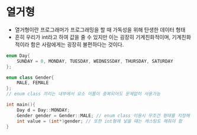 # 열거형
- 열거형이란 프로그래머가 프로그래밍을 할 때 가독성을 위해 탄생한 데이터 형태
- 흔히 우리가 int라고 하여 값을 줄 수 있지만 이는 굉장히 기계친화적이며, 기계친화적이라 함은 사람에게는 굉장히 불편하다는 것이다.

```cpp
enum Day{
    SUNDAY = 0, MONDAY, TUESDAY, WEDNESSDAY, THURSDAY, SATURDAY
};

enum class Gender{
    MALE, FEMALE
};
// enum class 끼리는 내부에서 요소 이름이 중복되어도 문제없이 사용가능

int main(){
    Day d = Day::MONDAY;
    Gender gender = Gender::MALE; // enum class 이용시 무조건 형태를 지정해 주어야 함
    int value = (int*)gender; // 또한 int형에 넣을 떄는 캐스팅도 해줘야 함
}

```